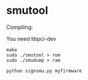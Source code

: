 smutool
===========

Compiling:

You need libpci-dev

```
make
sudo ./smutool > rom
sudo ./smudump > ram

python signsmu.py myfirmware
```

